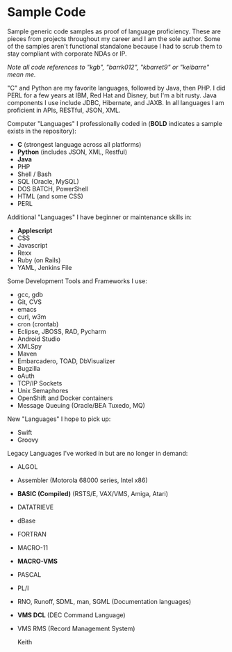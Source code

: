 # Sample Code

Sample generic code samples as proof of language proficiency.
These are pieces from projects throughout my career and I am the sole author.
Some of the samples aren't functional standalone because I had to scrub them
to stay compliant with corporate NDAs or IP.

*Note all code references to "kgb", "barrk012", "kbarret9" or "keibarre" mean me.*

"C" and Python are my favorite languages, followed by Java, then PHP. I
did PERL for a few years at IBM, Red Hat and Disney, but I'm a bit rusty. Java
components I use include JDBC, Hibernate, and JAXB. In all languages I am
proficient in APIs, RESTful, JSON, XML.

Computer "Languages" I professionally coded in (**BOLD** indicates a sample
exists in the repository):
- **C** (strongest language across all platforms)
- **Python** (includes JSON, XML, Restful)
- **Java**
- PHP
- Shell / Bash
- SQL (Oracle, MySQL)
- DOS BATCH, PowerShell
- HTML (and some CSS)
- PERL

Additional "Languages" I have beginner or maintenance skills in:
- **Applescript**
- CSS
- Javascript
- Rexx
- Ruby (on Rails)
- YAML, Jenkins File

Some Development Tools and Frameworks I use:
- gcc, gdb
- Git, CVS
- emacs
- curl, w3m
- cron (crontab)
- Eclipse, JBOSS, RAD, Pycharm
- Android Studio
- XMLSpy
- Maven
- Embarcadero, TOAD, DbVisualizer
- Bugzilla
- oAuth
- TCP/IP Sockets
- Unix Semaphores
- OpenShift and Docker containers
- Message Queuing (Oracle/BEA Tuxedo, MQ)

New "Languages" I hope to pick up:
- Swift
- Groovy

Legacy Languages I've worked in but are no longer in demand:
- ALGOL
- Assembler (Motorola 68000 series, Intel x86)
- **BASIC (Compiled)** (RSTS/E, VAX/VMS, Amiga, Atari)
- DATATRIEVE
- dBase
- FORTRAN
- MACRO-11
- **MACRO-VMS**
- PASCAL
- PL/I
- RNO, Runoff, SDML, man, SGML (Documentation languages)
- **VMS DCL** (DEC Command Language)
- VMS RMS (Record Management System)

	Keith
